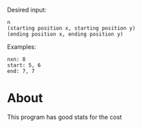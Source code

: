 Desired input:

```
n
(starting position x, starting position y)
(ending position x, ending position y)
```

Examples:
```
nxn: 8
start: 5, 6
end: 7, 7
```

# About
This program has good stats for the cost